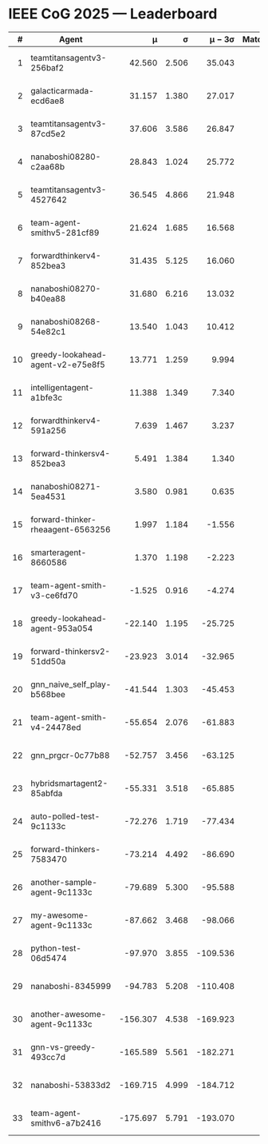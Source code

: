 # IEEE CoG 2025 — Leaderboard

| # | Agent | μ | σ | μ − 3σ | Matches | Updated |
|---:|---|---:|---:|---:|---:|---|
| 1 | teamtitansagentv3-256baf2 | 42.560 | 2.506 | 35.043 | 200 | 2025-08-31 22:18 |
| 2 | galacticarmada-ecd6ae8 | 31.157 | 1.380 | 27.017 | 180 | 2025-08-31 22:18 |
| 3 | teamtitansagentv3-87cd5e2 | 37.606 | 3.586 | 26.847 | 120 | 2025-08-31 22:18 |
| 4 | nanaboshi08280-c2aa68b | 28.843 | 1.024 | 25.772 | 160 | 2025-08-31 22:18 |
| 5 | teamtitansagentv3-4527642 | 36.545 | 4.866 | 21.948 | 60 | 2025-08-31 22:18 |
| 6 | team-agent-smithv5-281cf89 | 21.624 | 1.685 | 16.568 | 140 | 2025-08-31 22:18 |
| 7 | forwardthinkerv4-852bea3 | 31.435 | 5.125 | 16.060 | 65 | 2025-08-31 22:18 |
| 8 | nanaboshi08270-b40ea88 | 31.680 | 6.216 | 13.032 | 80 | 2025-08-31 22:18 |
| 9 | nanaboshi08268-54e82c1 | 13.540 | 1.043 | 10.412 | 240 | 2025-08-31 22:18 |
| 10 | greedy-lookahead-agent-v2-e75e8f5 | 13.771 | 1.259 | 9.994 | 240 | 2025-08-31 22:18 |
| 11 | intelligentagent-a1bfe3c | 11.388 | 1.349 | 7.340 | 112 | 2025-08-31 22:18 |
| 12 | forwardthinkerv4-591a256 | 7.639 | 1.467 | 3.237 | 140 | 2025-08-31 22:18 |
| 13 | forward-thinkersv4-852bea3 | 5.491 | 1.384 | 1.340 | 60 | 2025-08-31 22:18 |
| 14 | nanaboshi08271-5ea4531 | 3.580 | 0.981 | 0.635 | 180 | 2025-08-31 22:18 |
| 15 | forward-thinker-rheaagent-6563256 | 1.997 | 1.184 | -1.556 | 180 | 2025-08-31 22:18 |
| 16 | smarteragent-8660586 | 1.370 | 1.198 | -2.223 | 180 | 2025-08-31 22:18 |
| 17 | team-agent-smith-v3-ce6fd70 | -1.525 | 0.916 | -4.274 | 140 | 2025-08-31 22:18 |
| 18 | greedy-lookahead-agent-953a054 | -22.140 | 1.195 | -25.725 | 160 | 2025-08-31 22:18 |
| 19 | forward-thinkersv2-51dd50a | -23.923 | 3.014 | -32.965 | 60 | 2025-08-31 22:18 |
| 20 | gnn_naive_self_play-b568bee | -41.544 | 1.303 | -45.453 | 80 | 2025-08-31 22:18 |
| 21 | team-agent-smith-v4-24478ed | -55.654 | 2.076 | -61.883 | 120 | 2025-08-31 22:18 |
| 22 | gnn_prgcr-0c77b88 | -52.757 | 3.456 | -63.125 | 180 | 2025-08-31 22:18 |
| 23 | hybridsmartagent2-85abfda | -55.331 | 3.518 | -65.885 | 177 | 2025-08-31 22:18 |
| 24 | auto-polled-test-9c1133c | -72.276 | 1.719 | -77.434 | 220 | 2025-08-31 22:18 |
| 25 | forward-thinkers-7583470 | -73.214 | 4.492 | -86.690 | 180 | 2025-08-31 22:18 |
| 26 | another-sample-agent-9c1133c | -79.689 | 5.300 | -95.588 | 100 | 2025-08-31 22:18 |
| 27 | my-awesome-agent-9c1133c | -87.662 | 3.468 | -98.066 | 140 | 2025-08-31 22:18 |
| 28 | python-test-06d5474 | -97.970 | 3.855 | -109.536 | 140 | 2025-08-31 22:18 |
| 29 | nanaboshi-8345999 | -94.783 | 5.208 | -110.408 | 80 | 2025-08-31 22:18 |
| 30 | another-awesome-agent-9c1133c | -156.307 | 4.538 | -169.923 | 200 | 2025-08-31 22:18 |
| 31 | gnn-vs-greedy-493cc7d | -165.589 | 5.561 | -182.271 | 220 | 2025-08-31 22:18 |
| 32 | nanaboshi-53833d2 | -169.715 | 4.999 | -184.712 | 200 | 2025-08-31 22:18 |
| 33 | team-agent-smithv6-a7b2416 | -175.697 | 5.791 | -193.070 | 180 | 2025-08-31 22:18 |
